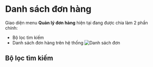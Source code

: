 # Danh sách đơn hàng
Giao diện menu **Quản lý đơn hàng** hiện tại đang được chia làm 2 phần chính:
- Bộ lọc tìm kiếm
- Danh sách đơn hàng trên hệ thống
![Danh sách đơn](https://user-images.githubusercontent.com/73226975/175901234-1f94dc39-0da6-48b5-82a3-75dc5f0d0b1c.png)

## Bộ lọc tìm kiếm
